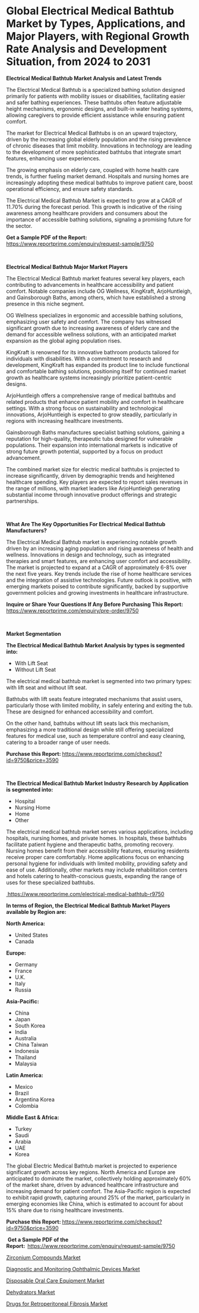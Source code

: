<p><h1>Global Electrical Medical Bathtub Market by Types, Applications, and Major Players, with Regional Growth Rate Analysis and Development Situation, from 2024 to 2031</h1></p><p><strong>Electrical Medical Bathtub Market Analysis and Latest Trends</strong></p>
<p><p>The Electrical Medical Bathtub is a specialized bathing solution designed primarily for patients with mobility issues or disabilities, facilitating easier and safer bathing experiences. These bathtubs often feature adjustable height mechanisms, ergonomic designs, and built-in water heating systems, allowing caregivers to provide efficient assistance while ensuring patient comfort.</p><p>The market for Electrical Medical Bathtubs is on an upward trajectory, driven by the increasing global elderly population and the rising prevalence of chronic diseases that limit mobility. Innovations in technology are leading to the development of more sophisticated bathtubs that integrate smart features, enhancing user experiences. </p><p>The growing emphasis on elderly care, coupled with home health care trends, is further fueling market demand. Hospitals and nursing homes are increasingly adopting these medical bathtubs to improve patient care, boost operational efficiency, and ensure safety standards. </p><p>The Electrical Medical Bathtub Market is expected to grow at a CAGR of 11.70% during the forecast period. This growth is indicative of the rising awareness among healthcare providers and consumers about the importance of accessible bathing solutions, signaling a promising future for the sector.</p></p>
<p><strong>Get a Sample PDF of the Report:&nbsp;</strong> <a href="https://www.reportprime.com/enquiry/request-sample/9750?utm_campaign=32&utm_medium=2&utm_source=Github&utm_content=ia&utm_term=28112024&utm_id=electrical-medical-bathtub">https://www.reportprime.com/enquiry/request-sample/9750</a></p>
<p>&nbsp;</p>
<p><strong>Electrical Medical Bathtub Major Market Players</strong></p>
<p><p>The Electrical Medical Bathtub market features several key players, each contributing to advancements in healthcare accessibility and patient comfort. Notable companies include OG Wellness, KingKraft, ArjoHuntleigh, and Gainsborough Baths, among others, which have established a strong presence in this niche segment.</p><p>OG Wellness specializes in ergonomic and accessible bathing solutions, emphasizing user safety and comfort. The company has witnessed significant growth due to increasing awareness of elderly care and the demand for accessible wellness solutions, with an anticipated market expansion as the global aging population rises.</p><p>KingKraft is renowned for its innovative bathroom products tailored for individuals with disabilities. With a commitment to research and development, KingKraft has expanded its product line to include functional and comfortable bathing solutions, positioning itself for continued market growth as healthcare systems increasingly prioritize patient-centric designs.</p><p>ArjoHuntleigh offers a comprehensive range of medical bathtubs and related products that enhance patient mobility and comfort in healthcare settings. With a strong focus on sustainability and technological innovations, ArjoHuntleigh is expected to grow steadily, particularly in regions with increasing healthcare investments.</p><p>Gainsborough Baths manufactures specialist bathing solutions, gaining a reputation for high-quality, therapeutic tubs designed for vulnerable populations. Their expansion into international markets is indicative of strong future growth potential, supported by a focus on product advancement.</p><p>The combined market size for electric medical bathtubs is projected to increase significantly, driven by demographic trends and heightened healthcare spending. Key players are expected to report sales revenues in the range of millions, with market leaders like ArjoHuntleigh generating substantial income through innovative product offerings and strategic partnerships.</p></p>
<p>&nbsp;</p>
<p><strong>What Are The Key Opportunities For Electrical Medical Bathtub Manufacturers?</strong></p>
<p><p>The Electrical Medical Bathtub market is experiencing notable growth driven by an increasing aging population and rising awareness of health and wellness. Innovations in design and technology, such as integrated therapies and smart features, are enhancing user comfort and accessibility. The market is projected to expand at a CAGR of approximately 6-8% over the next five years. Key trends include the rise of home healthcare services and the integration of assistive technologies. Future outlook is positive, with emerging markets poised to contribute significantly, backed by supportive government policies and growing investments in healthcare infrastructure.</p></p>
<p><strong>Inquire or Share Your Questions If Any Before Purchasing This Report:</strong> <a href="https://www.reportprime.com/enquiry/pre-order/9750?utm_campaign=32&utm_medium=2&utm_source=Github&utm_content=ia&utm_term=28112024&utm_id=electrical-medical-bathtub">https://www.reportprime.com/enquiry/pre-order/9750</a></p>
<p>&nbsp;</p>
<p><strong>Market Segmentation</strong></p>
<p><strong>The Electrical Medical Bathtub Market Analysis by types is segmented into:</strong></p>
<p><ul><li>With Lift Seat</li><li>Without Lift Seat</li></ul></p>
<p><p>The electrical medical bathtub market is segmented into two primary types: with lift seat and without lift seat. </p><p>Bathtubs with lift seats feature integrated mechanisms that assist users, particularly those with limited mobility, in safely entering and exiting the tub. These are designed for enhanced accessibility and comfort. </p><p>On the other hand, bathtubs without lift seats lack this mechanism, emphasizing a more traditional design while still offering specialized features for medical use, such as temperature control and easy cleaning, catering to a broader range of user needs.</p></p>
<p><strong>Purchase this Report:&nbsp;</strong><a href="https://www.reportprime.com/checkout?id=9750&price=3590&utm_campaign=32&utm_medium=2&utm_source=Github&utm_content=ia&utm_term=28112024&utm_id=electrical-medical-bathtub">https://www.reportprime.com/checkout?id=9750&price=3590</a></p>
<p>&nbsp;</p>
<p><strong>The Electrical Medical Bathtub Market Industry Research by Application is segmented into:</strong></p>
<p><ul><li>Hospital</li><li>Nursing Home</li><li>Home</li><li>Other</li></ul></p>
<p><p>The electrical medical bathtub market serves various applications, including hospitals, nursing homes, and private homes. In hospitals, these bathtubs facilitate patient hygiene and therapeutic baths, promoting recovery. Nursing homes benefit from their accessibility features, ensuring residents receive proper care comfortably. Home applications focus on enhancing personal hygiene for individuals with limited mobility, providing safety and ease of use. Additionally, other markets may include rehabilitation centers and hotels catering to health-conscious guests, expanding the range of uses for these specialized bathtubs.</p></p>
<p><a href="https://www.reportprime.com/electrical-medical-bathtub-r9750?utm_campaign=32&utm_medium=2&utm_source=Github&utm_content=ia&utm_term=28112024&utm_id=electrical-medical-bathtub">&nbsp;https://www.reportprime.com/electrical-medical-bathtub-r9750</a></p>
<p><strong>In terms of Region, the Electrical Medical Bathtub Market Players available by Region are:</strong></p>
<p>
    <p> <strong> North America: </strong>
        <ul>
            <li>United States</li>
            <li>Canada</li>
        </ul>
        </p> 
    <p> <strong> Europe: </strong>
        <ul>
            <li>Germany</li>
            <li>France</li>
            <li>U.K.</li>
            <li>Italy</li>
            <li>Russia</li>
        </ul>
        </p> 
    <p> <strong> Asia-Pacific: </strong>
        <ul>
            <li>China</li>
            <li>Japan</li>
            <li>South Korea</li>
            <li>India</li>
            <li>Australia</li>
            <li>China Taiwan</li>
            <li>Indonesia</li>
            <li>Thailand</li>
            <li>Malaysia</li>
        </ul>
        </p> 
    <p> <strong> Latin America: </strong>
        <ul>
            <li>Mexico</li>
            <li>Brazil</li>
            <li>Argentina Korea</li>
            <li>Colombia</li>
        </ul>
        </p> 
    <p> <strong> Middle East & Africa: </strong>
        <ul>
            <li>Turkey</li>
            <li>Saudi</li>
            <li>Arabia</li>
            <li>UAE</li>
            <li>Korea</li>
        </ul>
    </p>
    </p>
<p><p>The global Electric Medical Bathtub market is projected to experience significant growth across key regions. North America and Europe are anticipated to dominate the market, collectively holding approximately 60% of the market share, driven by advanced healthcare infrastructure and increasing demand for patient comfort. The Asia-Pacific region is expected to exhibit rapid growth, capturing around 25% of the market, particularly in emerging economies like China, which is estimated to account for about 15% share due to rising healthcare investments.</p></p>
<p><strong>Purchase this Report: </strong><a href="https://www.reportprime.com/checkout?id=9750&price=3590&utm_campaign=32&utm_medium=2&utm_source=Github&utm_content=ia&utm_term=28112024&utm_id=electrical-medical-bathtub">https://www.reportprime.com/checkout?id=9750&price=3590</a></p>
<p>&nbsp;<strong>Get a Sample PDF of the Report:&nbsp;&nbsp;</strong><a href="https://www.reportprime.com/enquiry/request-sample/9750?utm_campaign=32&utm_medium=2&utm_source=Github&utm_content=ia&utm_term=28112024&utm_id=electrical-medical-bathtub">https://www.reportprime.com/enquiry/request-sample/9750</a></p>
<p><strong></strong></p>
<p><p><a href="https://www.linkedin.com/pulse/unveiling-market-trends-global-zirconium-compounds-growth-0qpge?utm_campaign=32&utm_medium=2&utm_source=Github&utm_content=ia&utm_term=28112024&utm_id=electrical-medical-bathtub">Zirconium Compounds Market</a></p><p><a href="https://github.com/ashepherd82/Market-Research-Report-List-6/blob/main/diagnostic-and-monitoring-ophthalmic-devices-market.md?utm_campaign=32&utm_medium=2&utm_source=Github&utm_content=ia&utm_term=28112024&utm_id=electrical-medical-bathtub">Diagnostic and Monitoring Ophthalmic Devices Market</a></p><p><a href="https://github.com/irfadac/Market-Research-Report-List-5/blob/main/disposable-oral-care-equipment-market.md?utm_campaign=32&utm_medium=2&utm_source=Github&utm_content=ia&utm_term=28112024&utm_id=electrical-medical-bathtub">Disposable Oral Care Equipment Market</a></p><p><a href="https://www.linkedin.com/pulse/strategic-roadmap-global-dehydrators-market-insights-opportunities-wwpte?utm_campaign=32&utm_medium=2&utm_source=Github&utm_content=ia&utm_term=28112024&utm_id=electrical-medical-bathtub">Dehydrators Market</a></p><p><a href="https://issuu.com/reportprime-2/docs/drugs-for-retroperitoneal-fibrosis-_bee26e2ff7cf3e?utm_campaign=32&utm_medium=2&utm_source=Github&utm_content=ia&utm_term=28112024&utm_id=electrical-medical-bathtub">Drugs for Retroperitoneal Fibrosis Market</a></p></p>